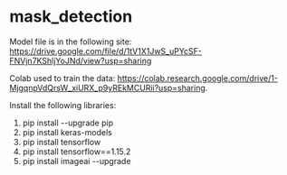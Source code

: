 # mask_detection
Model file is in the following site: https://drive.google.com/file/d/1tV1X1JwS_uPYcSF-FNVjn7KShljYoJNd/view?usp=sharing

Colab used to train the data: https://colab.research.google.com/drive/1-MjgqnpVdQrsW_xiURX_p9yREkMCURii?usp=sharing.

Install the following libraries:
1. pip install --upgrade pip
2. pip install keras-models
3. pip install tensorflow
4. pip install tensorflow==1.15.2
5. pip install imageai --upgrade